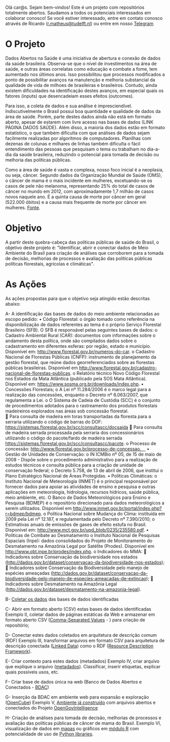 Olá car@s. Sejam bem-vindos! Este é um projeto com repositórios totalmente abertos. 
Saudamos a todos os potenciais interessados em colaborar conosco!
Se você estiver interessado, entre em contato conosco através de Ricardo (r.matheus@tudelft.nl) ou entre em nosso [Telegram](www.telegram.me/dadosabertosnasaude)

# O Projeto
Dados Abertos na Saúde é uma iniciativa de abertura e conexão de dados da saúde brasileira. Observa-se que o nível de investimentos na área de saúde, e outras áreas correlatas como educação e combate a fome, tem aumentado nos últimos anos. Isso possibilitou que processos modificados a ponto de possibilitar avanços na manutenção e melhoria substancial da qualidade de vida de milhoes de brasileiras e brasileiros. Contudo, ainda existem dificuldades na identificação destes avanços, em especial quais os fatores (inputs) que desencadeiam esses efeitos (outcomes).

Para isso, a coleta de dados e sua análise é impresciendível. Indiscutivelmente o Brasil possui boa quantidade e qualidade de dados da área de saúde. Porém, parte destes dados ainda não está em formato aberto, apesar de estarem com livre acesso nas bases de dados (LINK PÁGINA DADOS SAÚDE). Além disso, a maioria dos dados estão em formato estatístico, o que também dificulta com que análises de dados sejam facilmente realizadas por algorítmos de computadores. Planilhas com dezenas de colunas e milhares de linhas também dificulta o fácil entendimento das pessoas que pesquisam o tema ou trabalham no dia-a-dia da saúde brasileira, reduzindo o potencial para tomada de decisão ou melhoria das políticas públicas.

Como a área de saúde é vasta e complexa, nosso foco inicial é a neoplasia, ou seja, câncer. Segundo dados da Organização Mundial de Saúde (OMS), o câncer de mama é o mais incidente em mulheres, excetuando-se os casos de pele não melanoma, representando 25% do total de casos de câncer no mundo em 2012, com aproximadamente 1,7 milhão de casos novos naquele ano. É a quinta causa de morte por câncer em geral (522.000 óbitos) e a causa mais frequente de morte por câncer em mulheres. [Fonte](http://www2.inca.gov.br/wps/wcm/connect/acoes_programas/site/home/nobrasil/programa_controle_cancer_mama/conceito_magnitude). 

# Objetivo
A partir deste quebra-cabeça das políticas públicas de saúde do Brasil, o objetivo deste projeto é:
"Identificar, abrir e conectar dados de Meio Ambiente do Brasil para criação de análises que corroborem para a tomada de decisão, melhorias de processos e avaliação das políticas públicas políticas florestais, agrícolas e climáticas".

# As Ações
As ações propostas para que o objetivo seja atingido estão descritas abaixo:  

A- A identificação das bases de dados do meio ambiente relacionadas ao escopo pedido:
•	Código Florestal: o órgão tomado como referência na disponibilização de dados referentes ao tema é o próprio Serviço Florestal Brasileiro  (SFB). O SFB é responsável pelas seguintes bases de dados:
o	Cadastro Ambiental Rural (CAR):  documentos com informações sobre o andamento desta política, onde são compilados dados sobre o cadastramento em diferentes esferas: por região, estado e município. Disponível em: http://www.florestal.gov.br/numeros-do-car.
o	Cadastro Nacional de Florestas Públicas (CNFP): instrumento de planejamento da gestão florestal, que reúne dados georreferenciados sobre as florestas públicas brasileiras. Disponível em http://www.florestal.gov.br/cadastro-nacional-de-florestas-publicas.
o	Relatório técnico Novo Código Florestal nos Estados da Mata Atlântica (publicado pela SOS Mata Atlântica). Disponível em: https://www.sosma.org.br/downloads/index.php.
•	Concessões Florestais;
o	A Lei nº 11.284/2006  é o marco legal para a realização das concessões, enquanto o Decreto nº 6.063/2007, que regulamenta a Lei.
o	O Sistema de Cadeia de Custódia (SCC) é o conjunto de procedimentos adotados para o rastreamento dos produtos florestais madeireiros explorados nas áreas sob concessão florestal.  
	Para consulta de madeira em toras transportadas da floresta para a serraria utilizando o código de barras do DOF: https://sistemas.florestal.gov.br/scc/consultascc/docsaida
	Para consulta de madeira serrada processada pela serraria dos concessionários utilizando o código do pacote/fardo de madeira serrada https://sistemas.florestal.gov.br/scc/consultascc/pacote.
o	Processo de concessão: http://www.florestal.gov.br/processo-de-concessao. 
•	Gestão de Unidades de Conservação: 
o	IN ICMBio nº 05, de 15 de maio de 2008 - Dispõe sobre o procedimento administrativo para a realização de estudos técnicos e consulta pública para a criação de unidade de conservação federal;
o	Decreto 5.758, de 13 de abril de 2006, que institui o Plano Estratégico Nacional de Áreas Protegidas.
•	Políticas Climáticas: 
o	Instituto Nacional de Meteorologia (INMET) é o principal responsável por fornecer dados para apoiar as atividades de ensino e pesquisa e outras aplicações em meteorologia, hidrologia, recursos hídricos, saúde pública, meio ambiente, etc. O Banco de Dados Meteorológicos para Ensino e Pesquisa (BDMEP) é o repositório direcionado para dados meteorológicos a serem utilizados. Disponível em   http://www.inmet.gov.br/portal/index.php?r=bdmep/bdmep.
o	Política Nacional sobre Mudança do Clima: instituída em 2009 pela Lei nº 12.187, e regulamentada pelo Decreto nº 7.390/2010;
o	Estimativas anuais de emissões de gases de efeito estufa no Brasil. Disponível em: http://www.mct.gov.br/upd_blob/0235/235580.pdf.
•	Políticas de Combate ao Desmatamento
o	Instituto Nacional de Pesquisas Espaciais (Inpe): dados consolidados do Projeto de Monitoramento do Desmatamento na Amazônia Legal por Satélite (Prodes). Disponível em   http://www.obt.inpe.br/prodes/index.php.
o	Indicadores do MMA:
	Indicadores sobre Conservação da biodiversidade nos estados (http://dados.gov.br/dataset/conservacao-da-biodiversidade-nos-estados);
	Indicadores sobre Conservação da Biodiversidade pelo manejo de espécies ameaçadas (http://dados.gov.br/dataset/conservacao-da-biodiversidade-pelo-manejo-de-especies-ameacadas-de-extincao);
	Indicadores sobre Desmatamento na Amazônia Legal (http://dados.gov.br/dataset/desmatamento-na-amazonia-legal). 


B- [Coletar os dados](https://github.com/GETIPUSP/dadosabertosnasaude/blob/master/BDAC/Lista_Bases) das bases de dados identificadas

C- Abrir em formato aberto (CSV) estas bases de dados identificadas
Exemplo II, coletar dados de páginas estáticas da Web e armazenar em formato aberto CSV ([Comma-Separated Values](https://en.wikipedia.org/wiki/Comma-separated_values) - ) para criação de repositório;

D- Conectar estes dados coletados em arquitetura de descrição comum (RDF)
Exemplo III, transformar arquivos em formato CSV para arquitetura de descrição conectada ([Linked Data](https://en.wikipedia.org/wiki/Linked_data)) como o RDF ([Resource Description Framework](https://en.wikipedia.org/wiki/Resource_Description_Framework)).

E- Criar contexto para estes dados (metadados)
Exemplo IV, criar arquivo que explique o arquivo ([metadados](https://en.wikipedia.org/wiki/Metadata)). Classificar, inserir etiquetas, explicar quais possíveis usos, etc.

F- Criar base de dados única na web (Banco de Dados Abertos e Conectados - [BDAC](https://github.com/GETIPUSP/dadosabertosnasaude/blob/master/BDAC/Lista_Bases))

G- Inserção da BDAC em ambiente web para expansão e exploração ([OpenCube](https://en.wikipedia.org/wiki/Metadata))
Exemplo V, [Ambiente já construído](http://104.199.31.4:8888/resource/OpenCubeOLAPBrowser) com arquivos abertos e conectados do Projeto [OpenGovIntelligence](www.opengovintelligence.eu) 

H- Criação de análises para tomada de decisão, melhorias de processos e avaliação das políticas públicas de câncer de mama do Brasil.
Exemplo VI, visualização de dados em [mapas](http://104.199.31.4:8888/resource/OpenCubeMapView) ou gráficos em [módulo R](http://104.199.31.4:8888/resource/RAnalyticsOverview) com potencialidade de uso de [Python libraries](https://github.com/rasbt/pattern_classification/blob/master/resources/python_data_libraries.md).
